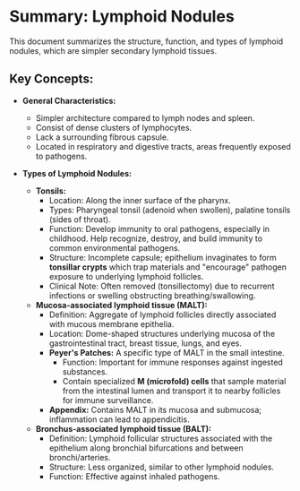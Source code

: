 # Summary: Lymphoid Nodules

This document summarizes the structure, function, and types of lymphoid nodules, which are simpler secondary lymphoid tissues.

## Key Concepts:

*   **General Characteristics:**
    *   Simpler architecture compared to lymph nodes and spleen.
    *   Consist of dense clusters of lymphocytes.
    *   Lack a surrounding fibrous capsule.
    *   Located in respiratory and digestive tracts, areas frequently exposed to pathogens.

*   **Types of Lymphoid Nodules:**
    *   **Tonsils:**
        *   Location: Along the inner surface of the pharynx.
        *   Types: Pharyngeal tonsil (adenoid when swollen), palatine tonsils (sides of throat).
        *   Function: Develop immunity to oral pathogens, especially in childhood. Help recognize, destroy, and build immunity to common environmental pathogens.
        *   Structure: Incomplete capsule; epithelium invaginates to form **tonsillar crypts** which trap materials and "encourage" pathogen exposure to underlying lymphoid follicles.
        *   Clinical Note: Often removed (tonsillectomy) due to recurrent infections or swelling obstructing breathing/swallowing.
    *   **Mucosa-associated lymphoid tissue (MALT):**
        *   Definition: Aggregate of lymphoid follicles directly associated with mucous membrane epithelia.
        *   Location: Dome-shaped structures underlying mucosa of the gastrointestinal tract, breast tissue, lungs, and eyes.
        *   **Peyer's Patches:** A specific type of MALT in the small intestine.
            *   Function: Important for immune responses against ingested substances.
            *   Contain specialized **M (microfold) cells** that sample material from the intestinal lumen and transport it to nearby follicles for immune surveillance.
        *   **Appendix:** Contains MALT in its mucosa and submucosa; inflammation can lead to appendicitis.
    *   **Bronchus-associated lymphoid tissue (BALT):**
        *   Definition: Lymphoid follicular structures associated with the epithelium along bronchial bifurcations and between bronchi/arteries.
        *   Structure: Less organized, similar to other lymphoid nodules.
        *   Function: Effective against inhaled pathogens.
